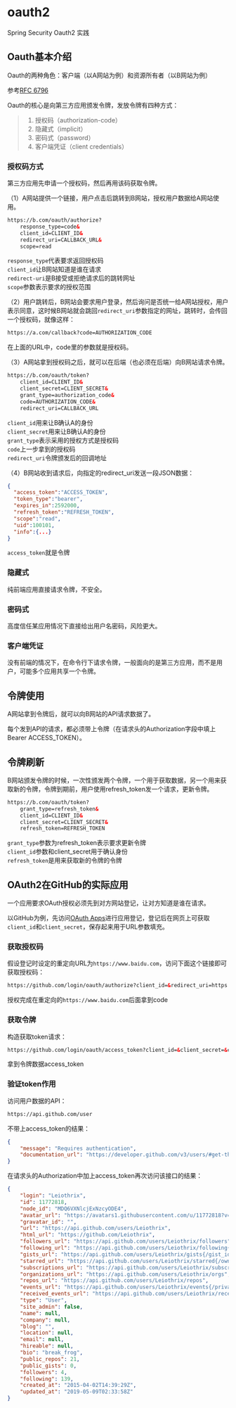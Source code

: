 # oauth2
Spring Security Oauth2 实践

## Oauth基本介绍
Oauth的两种角色：客户端（以A网站为例）和资源所有者（以B网站为例）

参考[RFC 6796](https://tools.ietf.org/html/rfc6749)

Oauth的核心是向第三方应用颁发令牌，发放令牌有四种方式：

> 1. 授权码（authorization-code）
> 2. 隐藏式（implicit）
> 3. 密码式（password）
> 4. 客户端凭证（client credentials）

### 授权码方式

第三方应用先申请一个授权码，然后再用该码获取令牌。

（1）A网站提供一个链接，用户点击后跳转到B网站，授权用户数据给A网站使用。

```html
https://b.com/oauth/authorize?
    response_type=code&
    client_id=CLIENT_ID&
    redirect_uri=CALLBACK_URL&
    scope=read
```

`response_type`代表要求返回授权码  
`client_id`让B网站知道是谁在请求  
`redirect-uri`是B接受或拒绝请求后的跳转网址  
`scope`参数表示要求的授权范围  

（2）用户跳转后，B网站会要求用户登录，然后询问是否统一给A网站授权，用户表示同意，这时候B网站就会跳回`redirect_uri`参数指定的网址，跳转时，会传回一个授权码，就像这样：

```html
https://a.com/callback?code=AUTHORIZATION_CODE
```

在上面的URL中，code里的参数就是授权码。

（3）A网站拿到授权码之后，就可以在后端（也必须在后端）向B网站请求令牌。

```html
https://b.com/oauth/token?
    client_id=CLIENT_ID&
    client_secret=CLIENT_SECRET&
    grant_type=authorization_code&
    code=AUTHORIZATION_CODE&
    redirect_uri=CALLBACK_URL
```

`client_id`用来让B确认A的身份  
`client_secret`用来让B确认A的身份  
`grant_type`表示采用的授权方式是授权码  
`code`上一步拿到的授权码  
`redirect_uri`令牌颁发后的回调地址  

（4）B网站收到请求后，向指定的redirect_uri发送一段JSON数据：

```json
{
  "access_token":"ACCESS_TOKEN",
  "token_type":"bearer",
  "expires_in":2592000,
  "refresh_token":"REFRESH_TOKEN",
  "scope":"read",
  "uid":100101,
  "info":{...}
}
```

`access_token`就是令牌

### 隐藏式

纯前端应用直接请求令牌，不安全。

### 密码式

高度信任某应用情况下直接给出用户名密码，风险更大。

### 客户端凭证

没有前端的情况下，在命令行下请求令牌，一般面向的是第三方应用，而不是用户，可能多个应用共享一个令牌。

## 令牌使用

A网站拿到令牌后，就可以向B网站的API请求数据了。

每个发到API的请求，都必须带上令牌（在请求头的Authorization字段中填上Bearer ACCESS_TOKEN）。

## 令牌刷新

B网站颁发令牌的时候，一次性颁发两个令牌，一个用于获取数据，另一个用来获取新的令牌，令牌到期前，用户使用refresh_token发一个请求，更新令牌。

```html
https://b.com/oauth/token?
    grant_type=refresh_token&
    client_id=CLIENT_ID&
    client_secret=CLIENT_SECRET&
    refresh_token=REFRESH_TOKEN
```

`grant_type`参数为refresh_token表示要求更新令牌  
`client_id`参数和client_secret用于确认身份  
`refresh_token`是用来获取新的令牌的令牌  

## OAuth2在GitHub的实际应用

一个应用要求OAuth授权必须先到对方网站登记，让对方知道是谁在请求。

以GitHub为例，先访问[OAuth Apps](https://github.com/settings/applications/new)进行应用登记，登记后在网页上可获取`client_id`和`client_secret`，保存起来用于URL参数填充。

### 获取授权码

假设登记时设定的重定向URL为`https://www.baidu.com`，访问下面这个链接即可获取授权码：  

```html
https://github.com/login/oauth/authorize?client_id=&redirect_uri=https://www.baidu.com
```

授权完成在重定向的`https://www.baidu.com`后面拿到code

### 获取令牌

构造获取token请求：

```html
https://github.com/login/oauth/access_token?client_id=&client_secret=&code=
```

拿到令牌数据access_token

### 验证token作用

访问用户数据的API：

```html
https://api.github.com/user
```

不带上access_token的结果：

```json
{
    "message": "Requires authentication",
    "documentation_url": "https://developer.github.com/v3/users/#get-the-authenticated-user"
}
```

在请求头的Authorization中加上access_token再次访问该接口的结果：

```json
{
    "login": "Leiothrix",
    "id": 11772818,
    "node_id": "MDQ6VXNlcjExNzcyODE4",
    "avatar_url": "https://avatars1.githubusercontent.com/u/11772818?v=4",
    "gravatar_id": "",
    "url": "https://api.github.com/users/Leiothrix",
    "html_url": "https://github.com/Leiothrix",
    "followers_url": "https://api.github.com/users/Leiothrix/followers",
    "following_url": "https://api.github.com/users/Leiothrix/following{/other_user}",
    "gists_url": "https://api.github.com/users/Leiothrix/gists{/gist_id}",
    "starred_url": "https://api.github.com/users/Leiothrix/starred{/owner}{/repo}",
    "subscriptions_url": "https://api.github.com/users/Leiothrix/subscriptions",
    "organizations_url": "https://api.github.com/users/Leiothrix/orgs",
    "repos_url": "https://api.github.com/users/Leiothrix/repos",
    "events_url": "https://api.github.com/users/Leiothrix/events{/privacy}",
    "received_events_url": "https://api.github.com/users/Leiothrix/received_events",
    "type": "User",
    "site_admin": false,
    "name": null,
    "company": null,
    "blog": "",
    "location": null,
    "email": null,
    "hireable": null,
    "bio": "break_frog",
    "public_repos": 21,
    "public_gists": 0,
    "followers": 4,
    "following": 139,
    "created_at": "2015-04-02T14:39:29Z",
    "updated_at": "2019-05-09T02:33:58Z"
}
```
